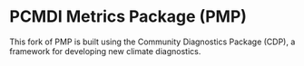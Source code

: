 # PCMDI Metrics Package (PMP)

This fork of PMP is built using the Community Diagnostics Package (CDP), a framework for developing new climate diagnostics.

